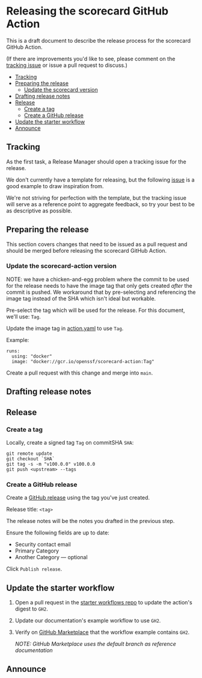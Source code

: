 # Releasing the scorecard GitHub Action

This is a draft document to describe the release process for the scorecard
GitHub Action.

(If there are improvements you'd like to see, please comment on the
[tracking issue](https://github.com/ossf/scorecard-action/issues/33) or issue a
pull request to discuss.)

- [Tracking](#tracking)
- [Preparing the release](#preparing-the-release)
  - [Update the scorecard version](#update-the-scorecard-version)
- [Drafting release notes](#drafting-release-notes)
- [Release](#release)
  - [Create a tag](#create-a-tag)
  - [Create a GitHub release](#create-a-github-release)
- [Update the starter workflow](#update-the-starter-workflow)
- [Announce](#announce)

## Tracking

As the first task, a Release Manager should open a tracking issue for the
release.

We don't currently have a template for releasing, but the following
[issue](https://github.com/ossf/scorecard-action/issues/97) is a good example
to draw inspiration from.

We're not striving for perfection with the template, but the tracking issue
will serve as a reference point to aggregate feedback, so try your best to be
as descriptive as possible.

## Preparing the release

This section covers changes that need to be issued as a pull request and should
be merged before releasing the scorecard GitHub Action.

### Update the scorecard-action version

NOTE: we have a chicken-and-egg problem where the commit to be used for the release
needs to have the image tag that only gets created *after* the commit is pushed. We
workaround that by pre-selecting and referencing the image tag instead of the SHA which isn't ideal 
but workable.

Pre-select the tag which will be used for the release. For this document, we'll use: `Tag`.

Update the image tag in [action.yaml](action.yaml) to use `Tag`.

Example:

```
runs:
  using: "docker"
  image: "docker://gcr.io/openssf/scorecard-action:Tag"
```

Create a pull request with this change and merge into `main`.

## Drafting release notes

<!-- TODO(release): Provide details -->

## Release

### Create a tag

Locally, create a signed tag `Tag` on commitSHA `SHA`:

```console
git remote update
git checkout `SHA`
git tag -s -m "v100.0.0" v100.0.0
git push <upstream> --tags
```

### Create a GitHub release

Create a
[GitHub release](https://github.com/ossf/scorecard-action/releases/new) using
the tag you've just created.

Release title: `<tag>`

The release notes will be the notes you drafted in the previous step.

Ensure the following fields are up to date:

- Security contact email
- Primary Category
- Another Category — optional

Click `Publish release`.

## Update the starter workflow

1. Open a pull request in the
[starter workflows repo](https://github.com/actions/starter-workflows/tree/main/code-scanning/scorecards.yml)
to update the action's digest to `GH2`.

1. Update our documentation's example workflow to use `GH2`.

1. Verify on
   [GitHub Marketplace](https://github.com/marketplace/actions/ossf-scorecard-action)
   that the workflow example contains `GH2`.

   _NOTE: GitHub Marketplace uses the default branch as reference documentation_

## Announce

<!-- TODO(release): Provide details -->
